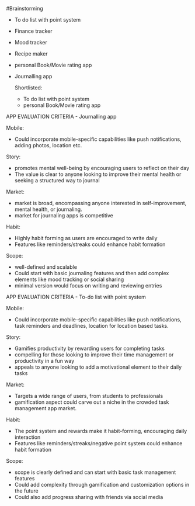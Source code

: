#Brainstorming
- To do list with point system
- Finance tracker
- Mood tracker
- Recipe maker
- personal Book/Movie rating app
- Journalling app

  Shortlisted:
  - To do list with point system
  - personal Book/Movie rating app
 
APP EVALUATION CRITERIA - Journalling app

Mobile: 
- Could incorporate mobile-specific capabilities like push notifications, adding photos, location etc.

Story:
- promotes mental well-being by encouraging users to reflect on their day
- The value is clear to anyone looking to improve their mental health or seeking a structured way to journal

Market:
- market is broad, encompassing anyone interested in self-improvement, mental health, or journaling.
- market for journaling apps is competitive

Habit:
- Highly habit forming as users are encouraged to write daily
- Features like reminders/streaks could enhance habit formation

Scope:
- well-defined and scalable
- Could start with basic journaling features and then add complex elements like mood tracking or social sharing
- minimal version would focus on writing and reviewing entries


APP EVALUATION CRITERIA - To-do list with point system

Mobile: 
- Could incorporate mobile-specific capabilities like push notifications, task reminders and deadlines, location for location based tasks.

Story:
- Gamifies productivity by rewarding users for completing tasks
- compelling for those looking to improve their time management or productivity in a fun way
- appeals to anyone looking to add a motivational element to their daily tasks

Market:
- Targets a wide range of users, from students to professionals
- gamification aspect could carve out a niche in the crowded task management app market.
  
Habit:
- The point system and rewards make it habit-forming, encouraging daily interaction
- Features like reminders/streaks/negative point system could enhance habit formation

Scope:
- scope is clearly defined and can start with basic task management features  
- Could add complexity through gamification and customization options in the future
- Could also add progress sharing with friends via social media




